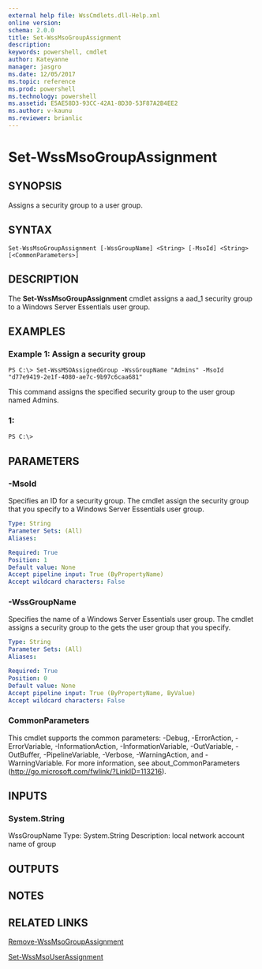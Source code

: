 ```yaml
---
external help file: WssCmdlets.dll-Help.xml
online version: 
schema: 2.0.0
title: Set-WssMsoGroupAssignment
description: 
keywords: powershell, cmdlet
author: Kateyanne
manager: jasgro
ms.date: 12/05/2017
ms.topic: reference
ms.prod: powershell
ms.technology: powershell
ms.assetid: E5AE58D3-93CC-42A1-8D30-53F87A2B4EE2
ms.author: v-kaunu
ms.reviewer: brianlic
---
```


# Set-WssMsoGroupAssignment

## SYNOPSIS
Assigns a security group to a user group.

## SYNTAX

```
Set-WssMsoGroupAssignment [-WssGroupName] <String> [-MsoId] <String> [<CommonParameters>]
```

## DESCRIPTION
The **Set-WssMsoGroupAssignment** cmdlet assigns a aad_1 security group to a Windows Server Essentials user group.

## EXAMPLES

### Example 1: Assign a security group
```
PS C:\> Set-WssMSOAssignedGroup -WssGroupName "Admins" -MsoId "d77e9419-2e1f-4080-ae7c-9b97c6caa681"
```

This command assigns the specified security group to the user group named Admins.

### 1:
```
PS C:\>
```

## PARAMETERS

### -MsoId
Specifies an ID for a security group.
The cmdlet assign the security group that you specify to a Windows Server Essentials user group.

```yaml
Type: String
Parameter Sets: (All)
Aliases: 

Required: True
Position: 1
Default value: None
Accept pipeline input: True (ByPropertyName)
Accept wildcard characters: False
```

### -WssGroupName
Specifies the name of a Windows Server Essentials user group.
The cmdlet assigns a security group to the gets the user group that you specify.

```yaml
Type: String
Parameter Sets: (All)
Aliases: 

Required: True
Position: 0
Default value: None
Accept pipeline input: True (ByPropertyName, ByValue)
Accept wildcard characters: False
```

### CommonParameters
This cmdlet supports the common parameters: -Debug, -ErrorAction, -ErrorVariable, -InformationAction, -InformationVariable, -OutVariable, -OutBuffer, -PipelineVariable, -Verbose, -WarningAction, and -WarningVariable. For more information, see about_CommonParameters (http://go.microsoft.com/fwlink/?LinkID=113216).

## INPUTS

### System.String
WssGroupName
Type: System.String
Description: local network account name of group

## OUTPUTS

## NOTES

## RELATED LINKS

[Remove-WssMsoGroupAssignment](./Remove-WssMsoGroupAssignment.md)

[Set-WssMsoUserAssignment](./Set-WssMsoUserAssignment.md)

